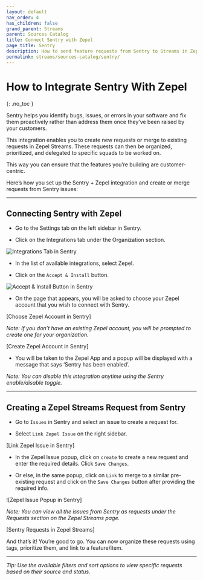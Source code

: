 ```yaml
---
layout: default
nav_order: 4
has_children: false
grand_parent: Streams
parent: Sources Catalog
title: Connect Sentry with Zepel
page_title: Sentry
description: How to send feature requests from Sentry to Streams in Zepel
permalink: streams/sources-catalog/sentry/
---
```


# How to Integrate Sentry With Zepel

{: .no_toc }

Sentry helps you identify bugs, issues, or errors in your software and fix them proactively rather than address them once they’ve been raised by your customers. 

This integration enables you to create new requests or merge to existing requests in Zepel Streams. These requests can then be organized, prioritized, and delegated to specific squads to be worked on. 

This way you can ensure that the features you’re building are customer-centric.

Here’s how you set up the Sentry + Zepel integration and create or merge requests from Sentry issues:

---
## **Connecting Sentry with Zepel**

- Go to the Settings tab on the left sidebar in Sentry.

- Click on the Integrations tab under the Organization section.

![Integrations Tab in Sentry](/guide/assets/uploads/integrations-in-sentry.png)

- In the list of available integrations, select Zepel.

- Click on the `Accept & Install` button.  

![Accept & Install Button in Sentry](/guide/assets/uploads/accept&install-in-sentry.png)

- On the page that appears, you will be asked to choose your Zepel account that you wish to connect with Sentry.

[Choose Zepel Account in Sentry]

*Note: If you don’t have an existing Zepel account, you will be prompted to create one for your organization.* 

[Create Zepel Account in Sentry]

- You will be taken to the Zepel App and a popup will be displayed with a message that says ‘Sentry has been enabled’.

*Note: You can disable this integration anytime using the Sentry enable/disable toggle.*


---

## **Creating a Zepel Streams Request from Sentry**

-  Go to `Issues` in Sentry and select an issue to create a request for.

- Select `Link Zepel Issue` on the right sidebar.

[Link Zepel Issue in Sentry]

- In the Zepel Issue popup, click on `create` to create a new request and enter the required details. Click `Save Changes`.

- Or else, in the same popup, click on `Link` to merge to a similar pre-existing request and click on the `Save Changes` button after providing the required info. 

![Zepel Issue Popup in Sentry]


*Note: You can view all the issues from Sentry as requests under the Requests section on the Zepel Streams page.*

[Sentry Requests in Zepel Streams]

And that’s it! You’re good to go. You can now organize these requests using tags, prioritize them, and link to a feature/item. 

---

*Tip: Use the available filters and sort options to view specific requests based on their source and status.*